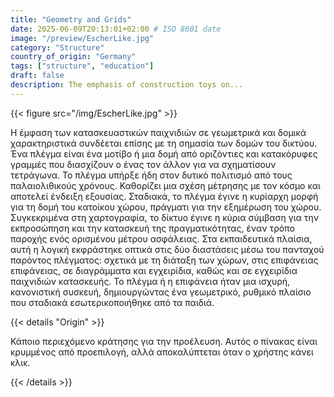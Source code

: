```yaml
---
title: "Geometry and Grids"
date: 2025-06-09T20:13:01+02:00 # ISO 8601 date
image: "/preview/EscherLike.jpg"
category: "Structure"
country_of_origin: "Germany"
tags: ["structure", "education"]
draft: false
description: The emphasis of construction toys on...
---
```




{{< figure src="/img/EscherLike.jpg" >}}

Η έμφαση των κατασκευαστικών παιχνιδιών σε γεωμετρικά και δομικά χαρακτηριστικά συνδέεται επίσης με τη σημασία των δομών του δικτύου. Ένα πλέγμα είναι ένα μοτίβο ή μια δομή από οριζόντιες και κατακόρυφες γραμμές που διασχίζουν ο ένας τον άλλον για να σχηματίσουν τετράγωνα. Το πλέγμα υπήρξε ήδη στον δυτικό πολιτισμό από τους παλαιολιθικούς χρόνους. Καθορίζει μια σχέση μέτρησης με τον κόσμο και αποτελεί ένδειξη εξουσίας. Σταδιακά, το πλέγμα έγινε η κυρίαρχη μορφή για τη δομή του κατοίκου χώρου, πράγματι για την εξημέρωση του χώρου. Συγκεκριμένα στη χαρτογραφία, το δίκτυο έγινε η κύρια σύμβαση για την εκπροσώπηση και την κατασκευή της πραγματικότητας, έναν τρόπο παροχής ενός ορισμένου μέτρου ασφάλειας. Στα εκπαιδευτικά πλαίσια, αυτή η λογική εκφράστηκε οπτικά στις δύο διαστάσεις μέσω του πανταχού παρόντος πλέγματος: σχετικά με τη διάταξη των χώρων, στις επιφάνειας επιφάνειας, σε διαγράμματα και εγχειρίδια, καθώς και σε εγχειρίδια παιχνιδιών κατασκευής. Το πλέγμα ή η επιφάνεια ήταν μια ισχυρή, κανονιστική συσκευή, δημιουργώντας ένα γεωμετρικό, ρυθμικό πλαίσιο που σταδιακά εσωτερικοποιήθηκε από τα παιδιά.

{{< details "Origin" >}}

Κάποιο περιεχόμενο κράτησης για την προέλευση. Αυτός ο πίνακας είναι κρυμμένος από προεπιλογή, αλλά αποκαλύπτεται όταν ο χρήστης κάνει κλικ.

{{< /details >}}

